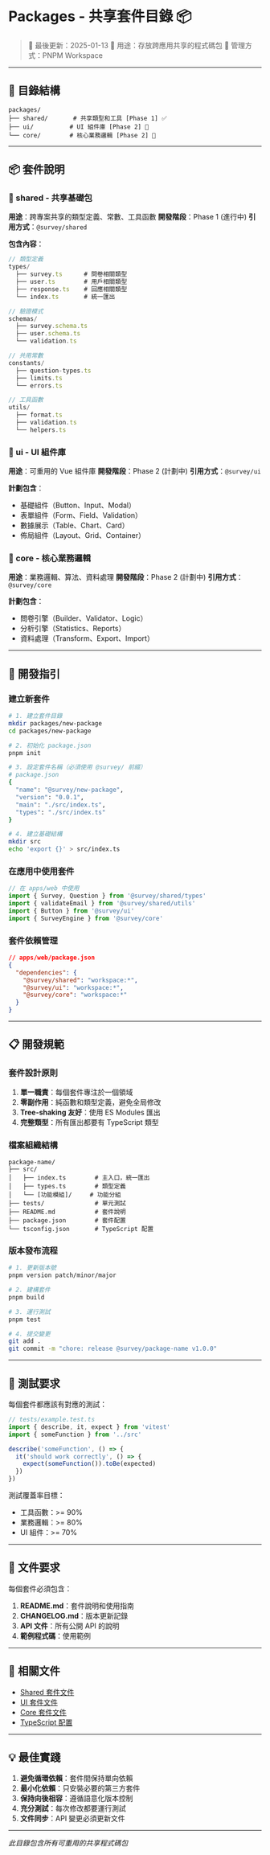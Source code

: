 # Packages - 共享套件目錄 📦

> 📅 最後更新：2025-01-13
> 🎯 用途：存放跨應用共享的程式碼包
> 🔧 管理方式：PNPM Workspace

---

## 📁 目錄結構

```
packages/
├── shared/       # 共享類型和工具 [Phase 1] ✅
├── ui/          # UI 組件庫 [Phase 2] 📅
└── core/        # 核心業務邏輯 [Phase 2] 📅
```

---

## 📦 套件說明

### 🔧 shared - 共享基礎包
**用途**：跨專案共享的類型定義、常數、工具函數
**開發階段**：Phase 1 (進行中)
**引用方式**：`@survey/shared`

**包含內容**：
```typescript
// 類型定義
types/
  ├── survey.ts      # 問卷相關類型
  ├── user.ts        # 用戶相關類型
  ├── response.ts    # 回應相關類型
  └── index.ts       # 統一匯出

// 驗證模式
schemas/
  ├── survey.schema.ts
  ├── user.schema.ts
  └── validation.ts

// 共用常數
constants/
  ├── question-types.ts
  ├── limits.ts
  └── errors.ts

// 工具函數
utils/
  ├── format.ts
  ├── validation.ts
  └── helpers.ts
```

### 🎨 ui - UI 組件庫
**用途**：可重用的 Vue 組件庫
**開發階段**：Phase 2 (計劃中)
**引用方式**：`@survey/ui`

**計劃包含**：
- 基礎組件（Button、Input、Modal）
- 表單組件（Form、Field、Validation）
- 數據展示（Table、Chart、Card）
- 佈局組件（Layout、Grid、Container）

### 💼 core - 核心業務邏輯
**用途**：業務邏輯、算法、資料處理
**開發階段**：Phase 2 (計劃中)
**引用方式**：`@survey/core`

**計劃包含**：
- 問卷引擎（Builder、Validator、Logic）
- 分析引擎（Statistics、Reports）
- 資料處理（Transform、Export、Import）

---

## 🚀 開發指引

### 建立新套件

```bash
# 1. 建立套件目錄
mkdir packages/new-package
cd packages/new-package

# 2. 初始化 package.json
pnpm init

# 3. 設定套件名稱（必須使用 @survey/ 前綴）
# package.json
{
  "name": "@survey/new-package",
  "version": "0.0.1",
  "main": "./src/index.ts",
  "types": "./src/index.ts"
}

# 4. 建立基礎結構
mkdir src
echo 'export {}' > src/index.ts
```

### 在應用中使用套件

```typescript
// 在 apps/web 中使用
import { Survey, Question } from '@survey/shared/types'
import { validateEmail } from '@survey/shared/utils'
import { Button } from '@survey/ui'
import { SurveyEngine } from '@survey/core'
```

### 套件依賴管理

```json
// apps/web/package.json
{
  "dependencies": {
    "@survey/shared": "workspace:*",
    "@survey/ui": "workspace:*",
    "@survey/core": "workspace:*"
  }
}
```

---

## 📋 開發規範

### 套件設計原則

1. **單一職責**：每個套件專注於一個領域
2. **零副作用**：純函數和類型定義，避免全局修改
3. **Tree-shaking 友好**：使用 ES Modules 匯出
4. **完整類型**：所有匯出都要有 TypeScript 類型

### 檔案組織結構

```
package-name/
├── src/
│   ├── index.ts        # 主入口，統一匯出
│   ├── types.ts        # 類型定義
│   └── [功能模組]/     # 功能分組
├── tests/              # 單元測試
├── README.md           # 套件說明
├── package.json        # 套件配置
└── tsconfig.json       # TypeScript 配置
```

### 版本發布流程

```bash
# 1. 更新版本號
pnpm version patch/minor/major

# 2. 建構套件
pnpm build

# 3. 運行測試
pnpm test

# 4. 提交變更
git add .
git commit -m "chore: release @survey/package-name v1.0.0"
```

---

## 🧪 測試要求

每個套件都應該有對應的測試：

```typescript
// tests/example.test.ts
import { describe, it, expect } from 'vitest'
import { someFunction } from '../src'

describe('someFunction', () => {
  it('should work correctly', () => {
    expect(someFunction()).toBe(expected)
  })
})
```

測試覆蓋率目標：
- 工具函數：>= 90%
- 業務邏輯：>= 80%
- UI 組件：>= 70%

---

## 📝 文件要求

每個套件必須包含：
1. **README.md**：套件說明和使用指南
2. **CHANGELOG.md**：版本更新記錄
3. **API 文件**：所有公開 API 的說明
4. **範例程式碼**：使用範例

---

## 🔗 相關文件

- [Shared 套件文件](./shared/README.md)
- [UI 套件文件](./ui/README.md)
- [Core 套件文件](./core/README.md)
- [TypeScript 配置](../tsconfig.json)

---

## 💡 最佳實踐

1. **避免循環依賴**：套件間保持單向依賴
2. **最小化依賴**：只安裝必要的第三方套件
3. **保持向後相容**：遵循語意化版本控制
4. **充分測試**：每次修改都要運行測試
5. **文件同步**：API 變更必須更新文件

---

*此目錄包含所有可重用的共享程式碼包*